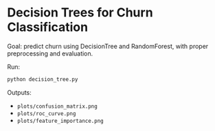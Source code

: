 # Decision Trees for Churn Classification

Goal: predict churn using DecisionTree and RandomForest, with proper preprocessing and evaluation.

Run:
```bash
python decision_tree.py
```

Outputs:
- `plots/confusion_matrix.png`
- `plots/roc_curve.png`
- `plots/feature_importance.png`